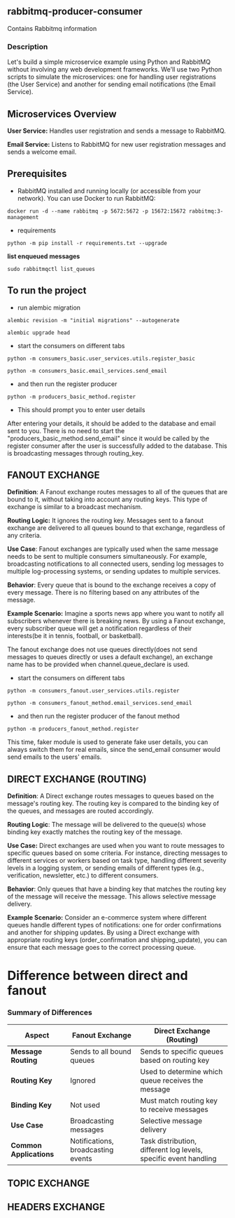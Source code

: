 ## rabbitmq-producer-consumer
Contains Rabbitmq information

### Description
Let's build a simple microservice example using Python and RabbitMQ without involving any web development frameworks. We'll use two Python scripts to simulate the microservices: one for handling user registrations (the User Service) and another for sending email notifications (the Email Service).

## Microservices Overview

**User Service:**
Handles user registration and sends a message to RabbitMQ.

**Email Service:**
Listens to RabbitMQ for new user registration messages and sends a welcome email.

## Prerequisites
 - RabbitMQ installed and running locally (or accessible from your network). You can use Docker to run RabbitMQ:
```
docker run -d --name rabbitmq -p 5672:5672 -p 15672:15672 rabbitmq:3-management
```

 - requirements
```
python -m pip install -r requirements.txt --upgrade
```
**list enqueued messages**
```
sudo rabbitmqctl list_queues
```
## To run the project

 * run alembic migration
```
alembic revision -m "initial migrations" --autogenerate
```
```
alembic upgrade head
```

 * start the consumers on different tabs
```
python -m consumers_basic.user_services.utils.register_basic
```

```
python -m consumers_basic.email_services.send_email
```

 * and then run the register producer
```
python -m producers_basic_method.register
```
 * This should prompt you to enter user details

After entering your details, it should be added to the database and email sent to you. There is no need to start the "producers_basic_method.send_email" since it would be called by the register consumer after the user is successfully added to the database.
This is broadcasting messages through routing_key.

## FANOUT EXCHANGE
**Definition**:
A Fanout exchange routes messages to all of the queues that are bound to it, without taking into account any routing keys. This type of exchange is similar to a broadcast mechanism.

**Routing Logic:**
It ignores the routing key. Messages sent to a fanout exchange are delivered to all queues bound to that exchange, regardless of any criteria.

**Use Case**:
Fanout exchanges are typically used when the same message needs to be sent to multiple consumers simultaneously. For example, broadcasting notifications to all connected users, sending log messages to multiple log-processing systems, or sending updates to multiple services.

**Behavior**:
Every queue that is bound to the exchange receives a copy of every message. There is no filtering based on any attributes of the message.

**Example Scenario:**
Imagine a sports news app where you want to notify all subscribers whenever there is breaking news. By using a Fanout exchange, every subscriber queue will get a notification regardless of their interests(be it in tennis, football, or basketball).

The fanout exchange does not use queues directly(does not send messages to queues directly or uses a default exchange), an exchange name has to be provided when channel.queue_declare is used.
 * start the consumers on different tabs
```
python -m consumers_fanout.user_services.utils.register
```

```
python -m consumers_fanout_method.email_services.send_email
```

 * and then run the register producer of the fanout method
```
python -m producers_fanout_method.register
```
This time, faker module is used to generate fake user details, you can always switch them for real emails, since the send_email consumer would send emails to the users' emails.

## DIRECT EXCHANGE (ROUTING)
**Definition**:
A Direct exchange routes messages to queues based on the message's routing key. The routing key is compared to the binding key of the queues, and messages are routed accordingly.

**Routing Logic**:
The message will be delivered to the queue(s) whose binding key exactly matches the routing key of the message.

**Use Case:**
Direct exchanges are used when you want to route messages to specific queues based on some criteria. For instance, directing messages to different services or workers based on task type, handling different severity levels in a logging system, or sending emails of different types (e.g., verification, newsletter, etc.) to different consumers.

**Behavior**:
Only queues that have a binding key that matches the routing key of the message will receive the message. This allows selective message delivery.

**Example Scenario:**
Consider an e-commerce system where different queues handle different types of notifications: one for order confirmations and another for shipping updates. By using a Direct exchange with appropriate routing keys (order_confirmation and shipping_update), you can ensure that each message goes to the correct processing queue.

# Difference between direct and fanout
### Summary of Differences

| Aspect                | Fanout Exchange                          | Direct Exchange (Routing)                    |
|-----------------------|------------------------------------------|----------------------------------------------|
| **Message Routing**   | Sends to all bound queues                | Sends to specific queues based on routing key |
| **Routing Key**       | Ignored                                  | Used to determine which queue receives the message |
| **Binding Key**       | Not used                                 | Must match routing key to receive messages   |
| **Use Case**          | Broadcasting messages                    | Selective message delivery                   |
| **Common Applications** | Notifications, broadcasting events     | Task distribution, different log levels, specific event handling |

## TOPIC EXCHANGE

## HEADERS EXCHANGE
